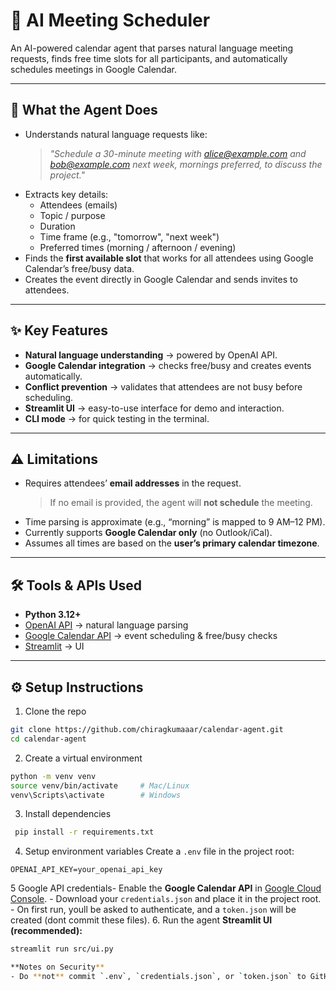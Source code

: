 # 📅 AI Meeting Scheduler

An AI-powered calendar agent that parses natural language meeting requests, finds free time slots for all participants, and automatically schedules meetings in Google Calendar.

---

## 🚀 What the Agent Does
- Understands natural language requests like:
  > *"Schedule a 30-minute meeting with alice@example.com and bob@example.com next week, mornings preferred, to discuss the project."*
- Extracts key details:
  - Attendees (emails)
  - Topic / purpose
  - Duration
  - Time frame (e.g., "tomorrow", "next week")
  - Preferred times (morning / afternoon / evening)
- Finds the **first available slot** that works for all attendees using Google Calendar’s free/busy data.
- Creates the event directly in Google Calendar and sends invites to attendees.

---

## ✨ Key Features
- **Natural language understanding** → powered by OpenAI API.
- **Google Calendar integration** → checks free/busy and creates events automatically.
- **Conflict prevention** → validates that attendees are not busy before scheduling.
- **Streamlit UI** → easy-to-use interface for demo and interaction.
- **CLI mode** → for quick testing in the terminal.

---

## ⚠️ Limitations
- Requires attendees’ **email addresses** in the request.  
  > If no email is provided, the agent will **not schedule** the meeting.
- Time parsing is approximate (e.g., “morning” is mapped to 9 AM–12 PM).
- Currently supports **Google Calendar only** (no Outlook/iCal).
- Assumes all times are based on the **user’s primary calendar timezone**.

---

## 🛠️ Tools & APIs Used
- **Python 3.12+**
- [OpenAI API](https://platform.openai.com/) → natural language parsing  
- [Google Calendar API](https://developers.google.com/calendar) → event scheduling & free/busy checks  
- [Streamlit](https://streamlit.io/) → UI   

---

## ⚙️ Setup Instructions

1. Clone the repo
```bash
git clone https://github.com/chiragkumaaar/calendar-agent.git
cd calendar-agent
```
2. Create a virtual environment
 ```bash
 python -m venv venv
 source venv/bin/activate     # Mac/Linux
 venv\Scripts\activate        # Windows
```
3. Install dependencies
```bash
 pip install -r requirements.txt
 ```
4. Setup environment variables
 Create a `.env` file in the project root:
 ```env
 OPENAI_API_KEY=your_openai_api_key
```
5 Google API credentials- 
 Enable the **Google Calendar API** in [Google Cloud
 Console](https://console.cloud.google.com/).  - Download your `credentials.json` and place it in the project root.  - On first run, youll be asked to authenticate, and a `token.json` will be created (dont commit these files).
6. Run the agent
 **Streamlit UI (recommended):**
 ```bash
 streamlit run src/ui.py

**Notes on Security**
- Do **not** commit `.env`, `credentials.json`, or `token.json` to GitHub.  - Use `.env.example` to show placeholders instead.  
